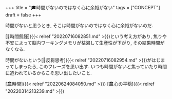 +++
title = "🎓時間がないのではなく心に余裕がない"
tags = ["CONCEPT"]
draft = false
+++

時間がないと思うとき, そこは時間がないのではなく心に余裕がないのだ.

[📝時間飢饉]({{< relref "20220716082851.md" >}})という考え方があり, 焦りや不安によって脳内ワーキングメモリが枯渇して生産性が下がり, その結果時間がなくなる.

時間がないという[📝反芻思考]({{< relref "20220716082954.md" >}})がはじまってしまったら, このフレーズを思い出す. いつも時間がないと焦っていたり時間に追われているからこそ思い出したいこと.

[🏛時間]({{< relref "20220624084050.md" >}}) [🏛心の平穏]({{< relref "20220314213239.md" >}})
